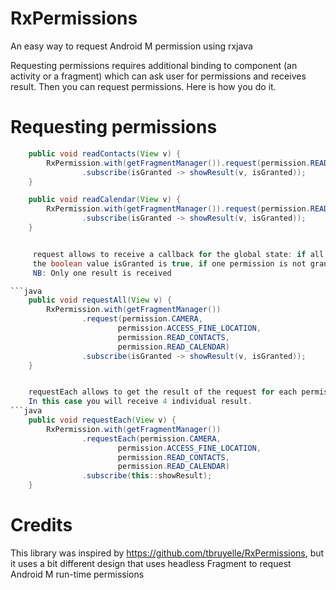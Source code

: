 # RxPermissions
An easy way to request Android M permission using rxjava

Requesting permissions requires additional binding to component (an activity or a fragment) which
can ask user for permissions and receives result. Then you can request permissions. Here is how you do it.

# Requesting permissions

```java
	public void readContacts(View v) {
		RxPermission.with(getFragmentManager()).request(permission.READ_CONTACTS)
				.subscribe(isGranted -> showResult(v, isGranted));
	}

	public void readCalendar(View v) {
		RxPermission.with(getFragmentManager()).request(permission.READ_CALENDAR)
				.subscribe(isGranted -> showResult(v, isGranted));
	}


	 request allows to receive a callback for the global state: if all permission are granted
	 the boolean value isGranted is true, if one permission is not granted isGranted is false.
	 NB: Only one result is received

```java
	public void requestAll(View v) {
		RxPermission.with(getFragmentManager())
				.request(permission.CAMERA,
						permission.ACCESS_FINE_LOCATION,
						permission.READ_CONTACTS,
						permission.READ_CALENDAR)
				.subscribe(isGranted -> showResult(v, isGranted));
	}


	requestEach allows to get the result of the request for each permission.
	In this case you will receive 4 individual result.
```java
	public void requestEach(View v) {
		RxPermission.with(getFragmentManager())
				.requestEach(permission.CAMERA,
						permission.ACCESS_FINE_LOCATION,
						permission.READ_CONTACTS,
						permission.READ_CALENDAR)
				.subscribe(this::showResult);
	}
```

# Credits
This library was inspired by https://github.com/tbruyelle/RxPermissions, but it uses a bit different
design that uses headless Fragment to request Android M run-time permissions
